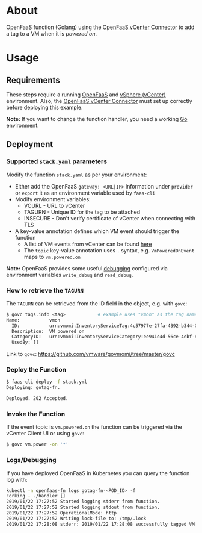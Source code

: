 # About
OpenFaaS function (Golang) using the [OpenFaaS vCenter Connector](https://github.com/openfaas-incubator/vcenter-connector) to add a tag to a VM when it is *powered on*.

# Usage
## Requirements
These steps require a running [OpenFaaS](https://docs.openfaas.com/deployment/) and [vSphere (vCenter)](https://docs.vmware.com/en/VMware-vSphere/index.html) environment. Also, the [OpenFaaS vCenter Connector](https://github.com/openfaas-incubator/vcenter-connector) must set up correctly before deploying this example.

**Note:** If you want to change the function handler, you need a working [Go](https://golang.org/) environment.

## Deployment
### Supported `stack.yaml` parameters
Modify the function `stack.yaml` as per your environment:

- Either add the OpenFaaS `gateway: <URL|IP>` information under `provider` or `export` it as an environment variable used by `faas-cli`
- Modify environment variables:
  - VCURL    - URL to vCenter
  - TAGURN   - Unique ID for the tag to be attached
  - INSECURE - Don't verify certificate of vCenter when connecting with TLS 
- A key-value annotation defines which VM event should trigger the function
  - A list of VM events from vCenter can be found [here](https://code.vmware.com/doc/preview?id=4206#/doc/vim.event.VmEvent.html)
  - The `topic` key-value annotation uses `.` syntax, e.g. `VmPoweredOnEvent` maps to `vm.powered.on`

**Note:** OpenFaaS provides some useful [debugging](https://docs.openfaas.com/deployment/troubleshooting/) configured via environment variables `write_debug` and `read_debug`.
   
### How to retrieve the `TAGURN`
The `TAGURN` can be retrieved from the ID field in the object, e.g. with `govc`:

```bash
$ govc tags.info <tag>            # example uses "vmon" as the tag name
Name:           vmon
  ID:           urn:vmomi:InventoryServiceTag:4c57977e-27fa-4392-b344-0a90a502f524:GLOBAL
  Description:  VM powered on
  CategoryID:   urn:vmomi:InventoryServiceCategory:ee941e4d-56ce-4ebf-86ab-0f615828d585:GLOBAL
  UsedBy: []
```

Link to `govc`: https://github.com/vmware/govmomi/tree/master/govc

### Deploy the Function

```bash
$ faas-cli deploy -f stack.yml
Deploying: gotag-fn.

Deployed. 202 Accepted.
```

### Invoke the Function

If the event topic is `vm.powered.on` the function can be triggered via the vCenter Client UI or using `govc`:

```bash
$ govc vm.power -on '*'
```

### Logs/Debugging

If you have deployed OpenFaaS in Kubernetes you can query the function log with:

```bash
kubectl -n openfaas-fn logs gotag-fn-<POD_ID> -f
Forking - ./handler []
2019/01/22 17:27:52 Started logging stderr from function.
2019/01/22 17:27:52 Started logging stdout from function.
2019/01/22 17:27:52 OperationalMode: http
2019/01/22 17:27:52 Writing lock-file to: /tmp/.lock
2019/01/22 17:28:08 stderr: 2019/01/22 17:28:08 successfully tagged VM VirtualMachine:vm-51 with tag urn:vmomi:InventoryServiceTag:4c57977e-27fa-4392-b344-0a90a502f524:GLOBAL
```